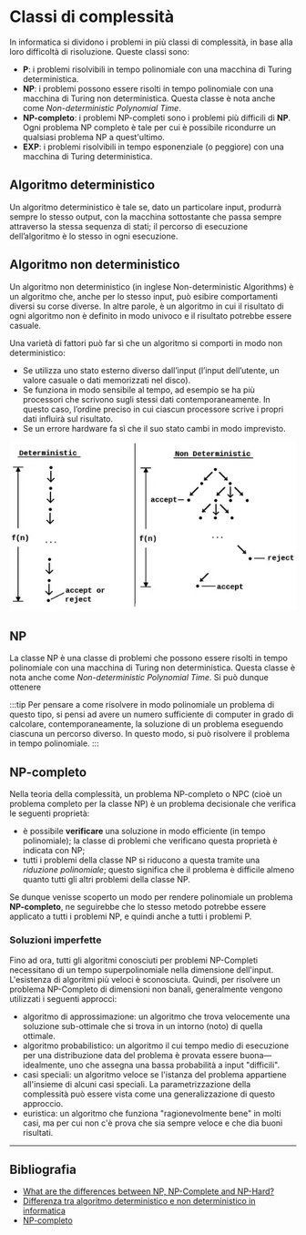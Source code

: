 # Classi di complessità

In informatica si dividono i problemi in più classi di complessità, in base alla loro difficoltà di risoluzione. Queste classi sono:

- **P**: i problemi risolvibili in tempo polinomiale con una macchina di Turing deterministica.
- **NP**: i problemi possono essere risolti in tempo polinomiale con una macchina di Turing non deterministica. Questa classe è nota anche come _Non-deterministic Polynomial Time_.
- **NP-completo**: i problemi NP-completi sono i problemi più difficili di **NP**. Ogni problema NP completo è tale per cui è possibile ricondurre un qualsiasi problema NP a quest'ultimo.
- **EXP**: i problemi risolvibili in tempo esponenziale (o peggiore) con una macchina di Turing deterministica.


## Algoritmo deterministico

Un algoritmo deterministico è tale se, dato un particolare input, produrrà sempre lo stesso output, con la macchina sottostante che passa sempre attraverso la stessa sequenza di stati; il percorso di esecuzione dell’algoritmo è lo stesso in ogni esecuzione.


## Algoritmo non deterministico

Un algoritmo non deterministico (in inglese Non-deterministic Algorithms) è un algoritmo che, anche per lo stesso input, può esibire comportamenti diversi su corse diverse. In altre parole, è un algoritmo in cui il risultato di ogni algoritmo non è definito in modo univoco e il risultato potrebbe essere casuale.

Una varietà di fattori può far sì che un algoritmo si comporti in modo non deterministico:

- Se utilizza uno stato esterno diverso dall’input (l’input dell’utente, un valore casuale o dati memorizzati nel disco).
- Se funziona in modo sensibile al tempo, ad esempio se ha più processori che scrivono sugli stessi dati contemporaneamente. In questo caso, l’ordine preciso in cui ciascun processore scrive i propri dati influirà sul risultato.
- Se un errore hardware fa sì che il suo stato cambi in modo imprevisto.

![Deterministico e Non deterministico](../../static/img/computabilita/deterministico_e_non_deterministico.jpg)

## NP

La classe NP è una classe di problemi che possono essere risolti in tempo polinomiale con una macchina di Turing non deterministica. Questa classe è nota anche come _Non-deterministic Polynomial Time_. Si può dunque ottenere 

:::tip
Per pensare a come risolvere in modo polinomiale un problema di questo tipo, si pensi ad avere un numero sufficiente di computer in grado di calcolare, contemporaneamente, la soluzione di un problema eseguendo ciascuna un percorso diverso. In questo modo, si può risolvere il problema in tempo polinomiale.
:::

## NP-completo

Nella teoria della complessità, un problema NP-completo o NPC (cioè un problema completo per la classe NP) è un problema decisionale che verifica le seguenti proprietà:

- è possibile **verificare** una soluzione in modo efficiente (in tempo polinomiale); la classe di problemi che verificano questa proprietà è indicata con NP;
- tutti i problemi della classe NP si riducono a questa tramite una _riduzione polinomiale_; questo significa che il problema è difficile almeno quanto tutti gli altri problemi della classe NP.

Se dunque venisse scoperto un modo per rendere polinomiale un problema **NP-completo**, ne seguirebbe che lo stesso metodo potrebbe essere applicato a tutti i problemi NP, e quindi anche a tutti i problemi P.

### Soluzioni imperfette

Fino ad ora, tutti gli algoritmi conosciuti per problemi NP-Completi necessitano di un tempo superpolinomiale nella dimensione dell'input. L'esistenza di algoritmi più veloci è sconosciuta. Quindi, per risolvere un problema NP-Completo di dimensioni non banali, generalmente vengono utilizzati i seguenti approcci:

- algoritmo di approssimazione: un algoritmo che trova velocemente una soluzione sub-ottimale che si trova in un intorno (noto) di quella ottimale.
- algoritmo probabilistico: un algoritmo il cui tempo medio di esecuzione per una distribuzione data del problema è provata essere buona—idealmente, uno che assegna una bassa probabilità a input "difficili".
- casi speciali: un algoritmo veloce se l'istanza del problema appartiene all'insieme di alcuni casi speciali. La parametrizzazione della complessità può essere vista come una generalizzazione di questo approccio.
- euristica: un algoritmo che funziona "ragionevolmente bene" in molti casi, ma per cui non c'è prova che sia sempre veloce e che dia buoni risultati.

---

## Bibliografia

- [What are the differences between NP, NP-Complete and NP-Hard?](https://stackoverflow.com/questions/1857244/what-are-the-differences-between-np-np-complete-and-np-hard)
- [Differenza tra algoritmo deterministico e non deterministico in informatica](https://vitolavecchia.altervista.org/differenza-tra-algoritmo-deterministico-e-non-deterministico-in-informatica/)
- [NP-completo](https://it.wikipedia.org/wiki/NP-completo)